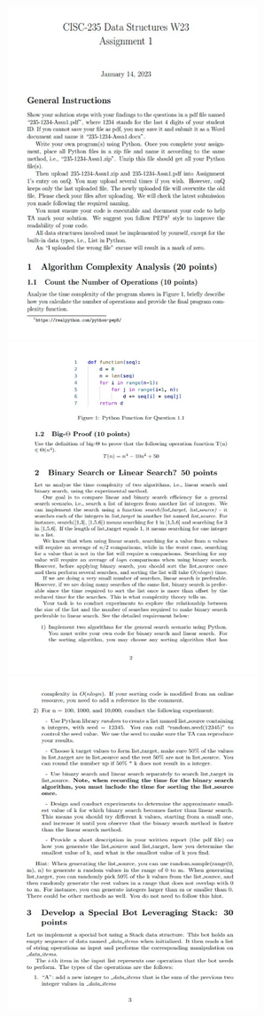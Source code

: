 <img src="https://github.com/LoganBram/Data_Structures/blob/main/assignmentphotos/A1(1).jpg" alt="Alt Text" width="450" height="600">
<img src="https://github.com/LoganBram/Data_Structures/blob/main/assignmentphotos/A1(2).jpg" alt="Alt Text" width="450" height="600">
<img src="https://github.com/LoganBram/Data_Structures/blob/main/assignmentphotos/A1(3).jpg" alt="Alt Text" width="450" height="600">

